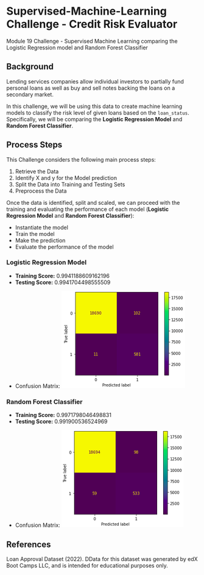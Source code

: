 # Supervised-Machine-Learning Challenge - Credit Risk Evaluator

Module 19 Challenge - Supervised Machine Learning comparing the Logistic Regression model and Random Forest Classifier

## Background

Lending services companies allow individual investors to partially fund personal loans as well as buy and sell notes backing the loans on a secondary market.

In this challenge, we will be using this data to create machine learning models to classify the risk level of given loans based on the `loan_status`. Specifically, we will be comparing the **Logistic Regression Model** and **Random Forest Classifier**.

## Process Steps

This Challenge considers the following main process steps:
1) Retrieve the Data
2) Identify X and y for the Model prediction
3) Split the Data into Training and Testing Sets
4) Preprocess the Data

Once the data is identified, split and scaled, we can proceed with the training and evaluating the performance of each model (**Logistic Regression Model** and **Random Forest Classifier**):
* Instantiate the model
* Train the model
* Make the prediction
* Evaluate the performance of the model

### Logistic Regression Model
* **Training Score:**  0.9941188609162196
* **Testing Score:**  0.9941704498555509

- Confusion Matrix:
![Logistic Regression Model - Confusion Matrix](./Images/lr_confusion_matrix.png)

### Random Forest Classifier

* **Training Score:**  0.9971798046498831
* **Testing Score:**  0.991900536524969

- Confusion Matrix:
![Random Forest Classifier - Confusion Matrix](./Images/rf_confusion_matrix.png)

## References

Loan Approval Dataset (2022). DData for this dataset was generated by edX Boot Camps LLC, and is intended for educational purposes only.
